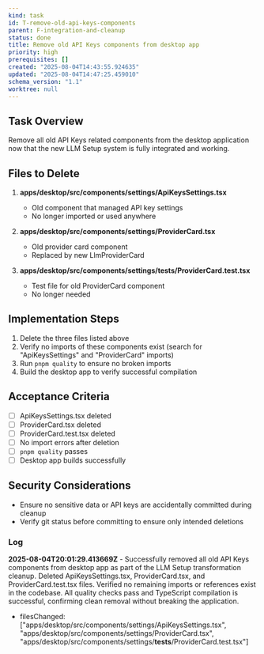 ```yaml
---
kind: task
id: T-remove-old-api-keys-components
parent: F-integration-and-cleanup
status: done
title: Remove old API Keys components from desktop app
priority: high
prerequisites: []
created: "2025-08-04T14:43:55.924635"
updated: "2025-08-04T14:47:25.459010"
schema_version: "1.1"
worktree: null
---
```


## Task Overview

Remove all old API Keys related components from the desktop application now that the new LLM Setup system is fully integrated and working.

## Files to Delete

1. **apps/desktop/src/components/settings/ApiKeysSettings.tsx**
   - Old component that managed API key settings
   - No longer imported or used anywhere

2. **apps/desktop/src/components/settings/ProviderCard.tsx**
   - Old provider card component
   - Replaced by new LlmProviderCard

3. **apps/desktop/src/components/settings/**tests**/ProviderCard.test.tsx**
   - Test file for old ProviderCard component
   - No longer needed

## Implementation Steps

1. Delete the three files listed above
2. Verify no imports of these components exist (search for "ApiKeysSettings" and "ProviderCard" imports)
3. Run `pnpm quality` to ensure no broken imports
4. Build the desktop app to verify successful compilation

## Acceptance Criteria

- [ ] ApiKeysSettings.tsx deleted
- [ ] ProviderCard.tsx deleted
- [ ] ProviderCard.test.tsx deleted
- [ ] No import errors after deletion
- [ ] `pnpm quality` passes
- [ ] Desktop app builds successfully

## Security Considerations

- Ensure no sensitive data or API keys are accidentally committed during cleanup
- Verify git status before committing to ensure only intended deletions

### Log

**2025-08-04T20:01:29.413669Z** - Successfully removed all old API Keys components from desktop app as part of the LLM Setup transformation cleanup. Deleted ApiKeysSettings.tsx, ProviderCard.tsx, and ProviderCard.test.tsx files. Verified no remaining imports or references exist in the codebase. All quality checks pass and TypeScript compilation is successful, confirming clean removal without breaking the application.

- filesChanged: ["apps/desktop/src/components/settings/ApiKeysSettings.tsx", "apps/desktop/src/components/settings/ProviderCard.tsx", "apps/desktop/src/components/settings/__tests__/ProviderCard.test.tsx"]

